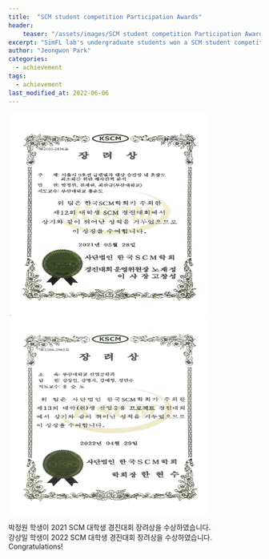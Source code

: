 ```yaml
---
title:  "SCM student competition Participation Awards"
header:
    teaser: "/assets/images/SCM student competition Participation Award - Jeongwon Park.jpg"
excerpt: "SimFL lab's undergraduate students won a SCM student competition."
author: "Jeongwon Park"
categories:
  - achievement
tags:
  - achievement
last_modified_at: 2022-06-06
---
```

<img align="center" width="400" height="400" style="border: 1px solid white" src="/assets/images/SCM student competition Participation Award - Jeongwon Park.jpg">
<img align="center" width="400" height="400" style="border: 1px solid white" src="/assets/images/SCM student competition Participation Award - Sangil Kang.jpg">

박정원 학생이 2021 SCM 대학생 경진대회 장려상을 수상하였습니다.  
강상일 학생이 2022 SCM 대학생 경진대회 장려상을 수상하였습니다.  
Congratulations!
